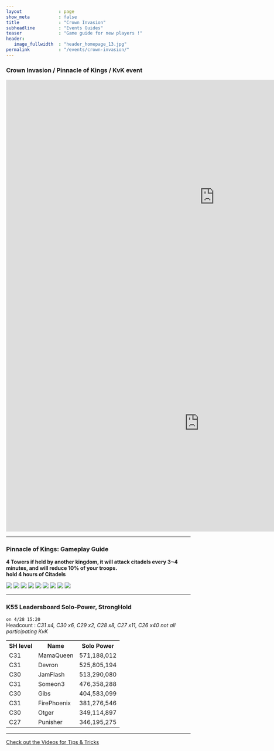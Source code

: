 ```yaml
---
layout              : page
show_meta           : false
title               : "Crown Invasion"
subheadline         : "Events Guides"
teaser              : "Game guide for new players !"
header:
   image_fullwidth  : "header_homepage_13.jpg"
permalink           : "/events/crown-invasion/"
---
```

### Crown Invasion / Pinnacle of Kings / KvK event
<iframe width="1137" height="640" src="https://www.youtube.com/embed/R49emgBs9io" title="KVK - Misty Continent -  K6 vs K11 Round II  - Земля туманов" frameborder="0" allow="accelerometer; autoplay; clipboard-write; encrypted-media; gyroscope; picture-in-picture; web-share" allowfullscreen></iframe>

<iframe width="1054" height="593" src="https://www.youtube.com/embed/ArPM5paHTow" title="Stormshot: Isle of Adventure - Pinnacle Of Kings Event Guide" frameborder="0" allow="accelerometer; autoplay; clipboard-write; encrypted-media; gyroscope; picture-in-picture; web-share" allowfullscreen></iframe>

---
### Pinnacle of Kings: Gameplay Guide
**4 Towers if held by another kingdom, it will attack citadels every 3~4 minutes, and will reduce 10% of your troops.**<br>
**hold 4 hours of Citadels**<br>

![](https://github.com/rkuo2023/K75TML/blob/gh-pages/images/Pinnacle_of_Kings_0.jpg?raw=true)
![](https://github.com/rkuo2023/K75TML/blob/gh-pages/images/Pinnacle_of_Kings_1.jpg?raw=true)
![](https://github.com/rkuo2023/K75TML/blob/gh-pages/images/Pinnacle_of_Kings_2.jpg?raw=true)
![](https://github.com/rkuo2023/K75TML/blob/gh-pages/images/Pinnacle_of_Kings_3.jpg?raw=true)
![](https://github.com/rkuo2023/K75TML/blob/gh-pages/images/Pinnacle_of_Kings_4.jpg?raw=true)
![](https://github.com/rkuo2023/K75TML/blob/gh-pages/images/Pinnacle_of_Kings_5.jpg?raw=true)
![](https://github.com/rkuo2023/K75TML/blob/gh-pages/images/Pinnacle_of_Kings_6.jpg?raw=true)
![](https://github.com/rkuo2023/K75TML/blob/gh-pages/images/Pinnacle_of_Kings_7.jpg?raw=true)
![](https://github.com/rkuo2023/K75TML/blob/gh-pages/images/Pinnacle_of_Kings_8.jpg?raw=true)

---
### K55 Leadersboard Solo-Power, StrongHold
`on 4/28 15:20`<br>
Headcount : *C31 x4, C30 x6, C29 x2, C28 x8, C27 x11, C26 x40*
*not all participating KvK*
<table>
   <tr><th>SH level</th><th>Name</th><th>Solo Power</th></tr>
   <tr><td>C31</td><td>MamaQueen</td><td>571,188,012</td></tr>
   <tr><td>C31</td><td>Devron</td><td>525,805,194</td></tr>
   <tr><td>C30</td><td>JamFlash</td><td>513,290,080</td></tr>
   <tr><td>C31</td><td>Someon3</td><td>476,358,288</td></tr>
   <tr><td>C30</td><td>Gibs</td><td>404,583,099</td></tr>
   <tr><td>C31</td><td>FirePhoenix</td><td>381,276,546</td></tr>
   <tr><td>C30</td><td>Otger</td><td>349,114,897</td></tr>
   <tr><td>C27</td><td>Punisher</td><td>346,195,275</td></tr>
</table>

---
<a class="radius button small" href="{{ site.url }}{{ site.baseurl }}/design/mediaelement_js/">Check out the Videos for Tips & Tricks</a>

